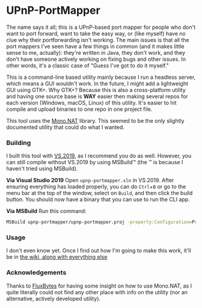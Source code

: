 # UPnP-PortMapper

The name says it all; this is a UPnP-based port mapper for people who don't want to port forward, want to take the easy way, or (like myself) have no clue why their portforwarding isn't working. The main issues is that all the port mappers I've seen have a few things in common (and it makes little sense to me, actually): they're written in Java, they don't work, and they don't have someone actively working on fixing bugs and other issues. In other words, it's a classic case of "Guess I've got to do it myself."

This is a command-line based utility mainly because I run a headless server, which means a GUI wouldn't work. In the future, I might add a lightweight GUI using GTK+. Why GTK+? Because this is also a cross-platform utility and having one source base is **WAY** easier then making several repos for each version (Windows, macOS, Linux) of this utility. It's easier to hit compile and upload binaries to one repo in one project file.

This tool uses the [Mono.NAT](https://github.com/alanmcgovern/Mono.Nat) library. This seemed to be the only slightly documented utility that could do what I wanted.

### Building
I built this tool with [VS.2019](https://visualstudio.com), as I recommend you do as well. However, you can still compile without VS.2019 by using MSBuild™ (the ™ is because I haven't tried using MSBuild).

**Via Visual Studio 2019**
Open `upnp-portmapper.sln` in VS.2019. After ensuring everything has loaded properly, you can do `Ctrl`+`B` or go to the menu bar at the top of the window, select on `Build`, and then click the build button. You should now have a binary that you can use to run the CLI app.

**Via MSBuild**
Run this command:
```sh
MSBuild upnp-portmapper/upnp-portmapper.proj -property:Configuration=Prod
```

### Usage
I don't even know yet. Once I find out how I'm going to make this work, it'll be in [the wiki, along with everything else](https://github.com/doamatto/upnp-portmapper/wiki)

### Acknowledgements
Thanks to [FluxBytes](https://www.fluxbytes.com/) for having some insight on how to use Mono.NAT, as I quite literally could not find any other place with info on the utility (nor an alternative, actively developed utility).